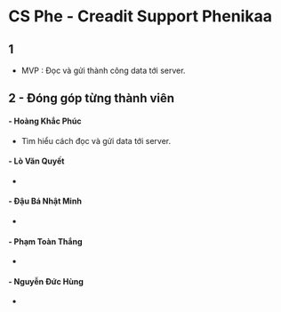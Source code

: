 # CS Phe - Creadit Support Phenikaa

## 1
- MVP : Đọc và gửi thành công data tới server.

## 2 - Đóng góp từng thành viên

#### - Hoàng Khắc Phúc
- Tìm hiểu cách đọc và gửi data tới server.

#### - Lò Văn Quyết
- 

#### - Đậu Bá Nhật Minh
- 

#### - Phạm Toàn Thắng
- 

#### - Nguyễn Đức Hùng
- 



